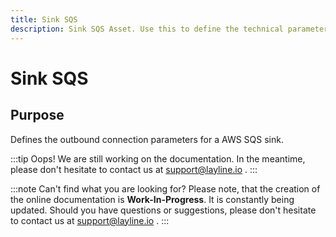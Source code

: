 ```yaml
---
title: Sink SQS
description: Sink SQS Asset. Use this to define the technical parameters for a AWS SQS sink connection.
---
```


# Sink SQS

## Purpose

Defines the outbound connection parameters for a AWS SQS sink.

:::tip Oops! We are still working on the documentation.
In the meantime, please don't hesitate to contact us at support@layline.io .
:::

:::note Can't find what you are looking for?
Please note, that the creation of the online documentation is **Work-In-Progress**. It is constantly being updated.
Should you have questions or suggestions, please don't hesitate to contact us at support@layline.io .
:::

